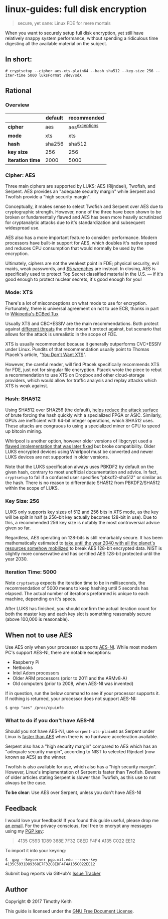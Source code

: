 # linux-guides: full disk encryption
> secure, yet sane: Linux FDE for mere mortals

When you want to securely setup full disk encryption, yet still have 
relatively snappy system performance, without spending a ridiculous time
digesting all the available material on the subject.


## In short:
```console
# cryptsetup --cipher aes-xts-plain64 --hash sha512 --key-size 256 --iter-time 5000 luksFormat /dev/sdX
```

## Rational

### Overview
|                    | default | recommended                         |
| ------------------ | ------- | ----------------------------------- |
| **cipher**         | aes     | aes<sup>[exceptions](#aes-ni)</sup> |
| **mode**           | xts     | xts                                 |
| **hash**           | sha256  | sha512                              |
| **key size**       | 256     | 256                                 |
| **iteration time** | 2000    | 5000                                |


### Cipher: AES
Three main ciphers are supported by LUKS: AES (Rijndael), Twofish, and Serpent.
AES provides an "adequate security margin" while Serpent and Twofish provide a
"high security margin".

Conceptually, it makes sense to select Twofish and Serpent over AES due to
cryptographic strength. However, none of the three have been shown to be broken
or fundamentally flawed and AES has been more heavily scrutinized for
cryptanalytic attacks due to it's standardization and subsequent widespread use.

AES also has a more important feature to consider: performance. Modern processors
have built-in support for AES, which doubles it's native speed and reduces CPU
consumption that would normally be used by the encryption.

Ultimately, ciphers are not the weakest point in FDE; physical security, evil maids,
weak passwords, and [$5 wrenches](https://xkcd.com/538/) are instead. In closing,
AES is specifically used to protect Top Secret classified material in the U.S.
— if it's good enough to protect nuclear secrets, it's good enough for you!


### Mode: XTS
There's a lot of misconceptions on what mode to use for encryption. Fortunately,
there is universal agreement on not to use ECB, thanks in part to
[Wikipedia's ECBed Tux](https://en.wikipedia.org/wiki/Block_cipher_mode_of_operation#Electronic_Codebook_.28ECB.29)

Usually XTS and CBC+ESSIV are the main recommendations. Both protect against
[different threats](http://security.stackexchange.com/questions/64151/xts-vs-aes-cbc-with-essiv-for-file-based-filesystem-encryption#64157)
the other doesn't protect against, but scenario that allows for the attack is
unrealistic in the scope of FDE.

XTS is usually recommended because it generally outperforms CVC+ESSIV under Linux.
Pundits of that recommendation usually point to Thomas Ptacek's article,
"[You Don't Want XTS](https://sockpuppet.org/blog/2014/04/30/you-dont-want-xts/)".

However, the careful reader, will find Ptacek specifically recommends XTS for
FDE, just not for singular file encryption. Ptacek wrote the piece to rebut a
recommendation to use XTS on Dropbox and other cloud-storage providers, which
would allow for traffic analysis and replay attacks which XTS is weak against.

### Hash: SHA512
Using SHA512 over SHA256 (the default), [helps reduce the attack surface](http://security.stackexchange.com/questions/40208/recommended-options-for-luks-cryptsetup)
of brute forcing the hash quickly with a specialized FPGA or ASIC. Similarly,
GPUs are inefficient with 64-bit integer operations, which SHA512 uses. These
attacks are congruous to using a specialized miner or GPU to speed up bitcoin
mining.

Whirlpool is another option, however older versions of libgcrypt used a
[flawed implementation that was later fixed](http://www.saout.de/pipermail/dm-crypt/2014-February/003956.html)
but broke compatibility. Older LUKS encrypted devices using Whirlpool must be
converted and newer LUKS devices are not supported in older versions.

Note that the LUKS specification always uses PBKDF2 by default on the given hash,
contrary to most unofficial documentation and advice. In fact, `cryptsetup` to
fail if a confused user specifies "pbkdf2-sha512" or similar as the hash. There
is no reason to differentiate SHA512 from PBKDF2/SHA512 within the scope of LUKS.

### Key Size: 256
LUKS only supports key sizes of 512 and 256 bits in XTS mode, as the key will be
split in half (a 256-bit key actually becomes 128-bit in use). Due to this, a
recommended 256 key size is notably the most controversial advice given so far.

Regardless, AES operating on 128-bits is still remarkably secure. It has been
mathematically estimated to [take until the year 2040 with all the planet's resources somehow mobilized](http://security.stackexchange.com/questions/6141/amount-of-simple-operations-that-is-safely-out-of-reach-for-all-humanity/6149#6149)
to break AES 128-bit encrypted data. NIST is slightly more conservative and has
certified AES 128-bit protected until the year 2030.

### Iteration Time: 5000
Note `cryptsetup` expects the iteration time to be in milliseconds, the
recommendation of 5000 means to keep hashing until 5 seconds has elapsed. The
actual number of iterations preformed is unique to each machine, depending on
it's specs.

After LUKS has finished, you should confirm the actual iteration count for both
the master key and each key slot is something reasonably secure (above 100,000 is
reasonable).

## When not to use AES
<a name="aes-ni"></a>
Use AES only when your processor supports [AES-NI](https://en.wikipedia.org/wiki/AES_instruction_set).
While most modern PC's support AES-NI, there are notable exceptions:

  * Raspberry Pi
  * Netbooks
  * Intel Adom processors
  * Older ARM processors (prior to 2011 and the ARMv8-A)
  * Old computers (prior to 2008, when AES-NI was invented)

If in question, run the below command to see if your processor supports it. If
nothing is returned, your processor does not support AES-NI:

```console
$ grep "aes" /proc/cpuinfo
```

### What to do if you don't have AES-NI
Should you not have AES-NI, use `serpent-xts-plain64` as Serpent under Linux is
[faster than AES](http://crypto.stackexchange.com/questions/15091/why-is-serpent-faster-than-aes-in-this-benchmark#15092)
when there is no hardware acceleration available.

Serpent also has a "high security margin" compared to AES which has an "adequate
security margin", according to NIST to selected Rijndael (now known as AES) as
the winner.

Twofish is also available for use, which also has a "high security margin".
However, Linux's implementation of Serpent is faster than Twofish. Beware of older
articles stating Serpent is slower than Twofish, as this use to not always be the
case.

**To be clear**: Use AES over Serpent, unless you don't have AES-NI


## Feedback
I would love your feedback! If you found this guide useful, please drop me
[an email](mailto:timothykeith@gmail.com). For the privacy conscious, feel free
to encrypt any messages using my [PGP key](http://pgp.mit.edu/pks/lookup?op=vindex&fingerprint=on&search=0xF4F4A135C022EE12):

> 4135 C593 1D89 368E 7F32 C8ED F4F4 A135 C022 EE12

To import it into your keyring:
```console
$  gpg --keyserver pgp.mit.edu --recv-key 4135C5931D89368E7F32C8EDF4F4A135C022EE12
```

Submit bug reports via GitHub's [Issue Tracker](https://github.com/keithieopia/linux-encrypt/issues)


## Author
Copyright &copy; 2017 Timothy Keith

This guide is licensed under the [GNU Free Document License](https://github.com/keithieopia/linux-encrypt/blob/master/LICENSE).
